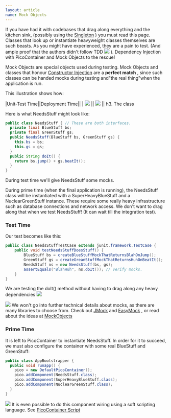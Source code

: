 ```yaml
---
layout: article
name: Mock Objects
---
```


If you have had it with codebases that drag along everything and the kitchen sink, (possibly using the [Singleton](antipatterns/singleton-antipattern.html) ) you must read this page. Classes that look up or instantiate heavyweight classes themselves are such beasts. As you might have experienced, they are a pain to test. (And ample proof that the authors didn't follow TDD ![](/images/thumbs_down.gif) ). Dependency Injection with PicoContainer and Mock Objects to the rescue!

Mock Objects are special objects used during testing. Mock Objects and classes that honour [Constructor Injection](injection.html) are a **perfect match** , since such classes can be handed mocks during testing and"the real thing"when the application is run.

This illustration shows how:

|Unit-Test Time||Deployment Time||
| ![](/images/mock-needs-stuff.png) || ![](/images/pico-needs-stuff.png) ||
h3. The class

Here is what NeedsStuff might look like:

```java
public class NeedsStuff { // These are both interfaces. 
  private final BlueStuff bs;
  private final GreenStuff gs;
  public NeedsStuff(BlueStuff bs, GreenStuff gs) {
    this.bs = bs; 
    this.gs = gs;
  }
  public String doIt() { 
    return bs.jump() + gs.beatIt(); 
  } 
}
```

During test time we'll give NeedsStuff some mocks.

During prime time (when the final application is running), the NeedsStuff class will be instantiated with a SuperHeavyBlueStuff and a NuclearGreenStuff instance. These require some really heavy infrastructure such as database connections and network access. We don't want to drag along that when we test NeedsStuff! (It can wait till the integration test).

### Test Time

Our test becomes like this:

```java
public class NeedsStuffTestCase extends junit.framework.TestCase { 
	public void testNeedsStuffDoesStuff() { 
		BlueStuff bs = createBlueStuffMockThatReturnsBlahOnJump(); 
		GreenStuff gs = createGreanStuffMockThatReturnsHuhOnBeatIt(); 
		NeedsStuff ns = new NeedsStuff(bs, gs); 
		assertEquals("BlahHuh", ns.doIt()); // verify mocks. 
	} 
}
```

We are testing the doIt() method without having to drag along any heavy dependencies ![](/images/smile.gif)

![](/images/information.gif) We won't go into further technical details about mocks, as there are many libraries to choose from. Check out [JMock](http://www.jmock.org/) and [EasyMock](http://www.easymock.org/) , or read about the ideas at [MockObjects](http://www.mockobjects.com/)

### Prime Time

It is left to PicoContainer to instantiate NeedsStuff. In order for it to succeed, we must also configure the container with some real BlueStuff and GreenStuff:

```java
public class AppBootstrapper { 
  public void runapp() {
    pico = new DefaultPicoContainer();
    pico.addComponent(NeedsStuff.class);
    pico.addComponent(SuperHeavyBlueStuff.class);
    pico.addComponent(NuclearGreenStuff.class); 
  } 
}
```

![](images/information.gif) It is even possible to do this component wiring using a soft scripting language. See [PicoContainer Script](http://www.picocontainer.org/script)
